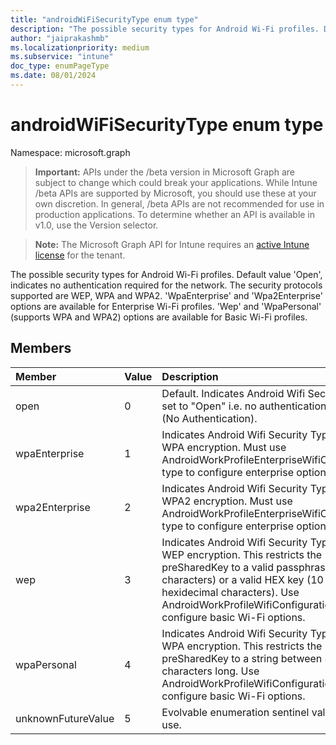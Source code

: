 ```yaml
---
title: "androidWiFiSecurityType enum type"
description: "The possible security types for Android Wi-Fi profiles. Default value 'Open', indicates no authentication required for the network. The security protocols supported are WEP, WPA and WPA2. 'WpaEnterprise' and 'Wpa2Enterprise' options are available for Enterprise Wi-Fi profiles. 'Wep' and 'WpaPersonal' (supports WPA and WPA2) options are available for Basic Wi-Fi profiles."
author: "jaiprakashmb"
ms.localizationpriority: medium
ms.subservice: "intune"
doc_type: enumPageType
ms.date: 08/01/2024
---
```


# androidWiFiSecurityType enum type

Namespace: microsoft.graph

> **Important:** APIs under the /beta version in Microsoft Graph are subject to change which could break your applications. While Intune /beta APIs are supported by Microsoft, you should use these at your own discretion. In general, /beta APIs are not recommended for use in production applications. To determine whether an API is available in v1.0, use the Version selector.

> **Note:** The Microsoft Graph API for Intune requires an [active Intune license](https://go.microsoft.com/fwlink/?linkid=839381) for the tenant.

The possible security types for Android Wi-Fi profiles. Default value 'Open', indicates no authentication required for the network. The security protocols supported are WEP, WPA and WPA2. 'WpaEnterprise' and 'Wpa2Enterprise' options are available for Enterprise Wi-Fi profiles. 'Wep' and 'WpaPersonal' (supports WPA and WPA2) options are available for Basic Wi-Fi profiles.

## Members
|Member|Value|Description|
|:---|:---|:---|
|open|0|Default. Indicates Android Wifi Security Type is set to "Open" i.e. no authentication is required. (No Authentication).|
|wpaEnterprise|1|Indicates Android Wifi Security Type is set to WPA encryption. Must use AndroidWorkProfileEnterpriseWifiConfiguration type to configure enterprise options.|
|wpa2Enterprise|2|Indicates Android Wifi Security Type is set to WPA2 encryption. Must use AndroidWorkProfileEnterpriseWifiConfiguration type to configure enterprise options.|
|wep|3|Indicates Android Wifi Security Type is set to WEP encryption. This restricts the preSharedKey to a valid passphrase (5 or 13 characters) or a valid HEX key (10 or 26 hexidecimal characters). Use AndroidWorkProfileWifiConfiguration to configure basic Wi-Fi options.|
|wpaPersonal|4| Indicates Android Wifi Security Type is set to WPA encryption. This restricts the preSharedKey to a string between 8 and 64 characters long. Use AndroidWorkProfileWifiConfiguration to configure basic Wi-Fi options.|
|unknownFutureValue|5|Evolvable enumeration sentinel value. Do not use.|
